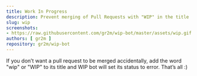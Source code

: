 ```yaml
---
title: Work In Progress
description: Prevent merging of Pull Requests with "WIP" in the title
slug: wip
screenshots:
- https://raw.githubusercontent.com/gr2m/wip-bot/master/assets/wip.gif
authors: [ gr2m ]
repository: gr2m/wip-bot
---
```


If you don’t want a pull request to be merged accidentally, add the word "wip" or "WIP" to its title and WIP bot will set its status to error. That’s all :)

